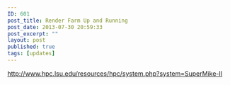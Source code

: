 ```yaml
---
ID: 601
post_title: Render Farm Up and Running
post_date: 2013-07-30 20:59:33
post_excerpt: ""
layout: post
published: true
tags: [updates]
---
```

http://www.hpc.lsu.edu/resources/hpc/system.php?system=SuperMike-II
